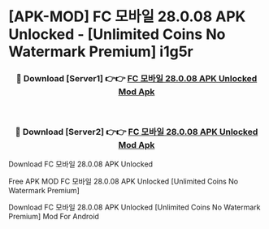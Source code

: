 # [APK-MOD] FC 모바일 28.0.08 APK Unlocked - [Unlimited Coins No Watermark Premium] i1g5r



<div align="center">
<h3>🔴 Download [Server1] 👉👉 <a href="https://momento.my/?title=FC_모바일_28.0.08_APK_Unlocked">FC 모바일 28.0.08 APK Unlocked Mod Apk</a></h3><br>

<h3>🔴 Download [Server2] 👉👉 <a href="https://momento.my/?title=FC_모바일_28.0.08_APK_Unlocked">FC 모바일 28.0.08 APK Unlocked Mod Apk</a></h3>
</div>



Download FC 모바일 28.0.08 APK Unlocked 

Free APK MOD FC 모바일 28.0.08 APK Unlocked [Unlimited Coins No Watermark Premium]

Download FC 모바일 28.0.08 APK Unlocked [Unlimited Coins No Watermark Premium] Mod For Android
